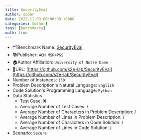 ```yaml
---
title: SecurityEval
author: coder
date: 2022-11-09 00:00:00 +0800
categories: [other]
tags: [benchmarks]
math: true
---
```


- 🗂️Benchmark Name: [SecurityEval](https://dl.acm.org/doi/abs/10.1145/3549035.3561184)
- 📚Publisher: `ACM MSR4P&S`
- 🏠Author Affiliation: `University of Notre Dame`
- 🔗URL: [https://github.com/s2e-lab/SecurityEval](https://github.com/s2e-lab/SecurityEval)
- Number of Instances: `130`
- Problem Description's Natural Language: `English`
- Code Solution's Programming Language: `Python`
- Data Statistics
  + Test Case: ❌
  + Average Number of Test Cases: /
  + Average Number of Characters in Problem Description: /
  + Average Number of Lines in Problem Description: /
  + Average Number of Characters in Code Solution: /
  + Average Number of Lines in Code Solution: /
- Scenario: `Secure`
